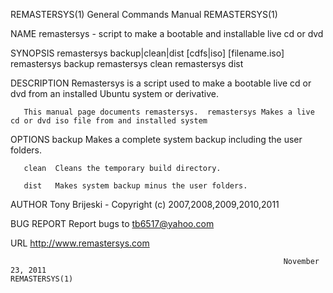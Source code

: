 REMASTERSYS(1)                                                General Commands Manual                                               REMASTERSYS(1)

NAME
       remastersys - script to make a bootable and installable live cd or dvd

SYNOPSIS
       remastersys backup|clean|dist [cdfs|iso] [filename.iso]
       remastersys backup
       remastersys clean
       remastersys dist

DESCRIPTION
       Remastersys is a script used to make a bootable live cd or dvd from an installed Ubuntu system or derivative.

       This manual page documents remastersys.  remastersys Makes a live cd or dvd iso file from and installed system

   OPTIONS
       backup Makes a complete system backup including the user folders.

       clean  Cleans the temporary build directory.

       dist   Makes system backup minus the user folders.

AUTHOR
       Tony Brijeski - Copyright (c) 2007,2008,2009,2010,2011

BUG REPORT
       Report bugs to tb6517@yahoo.com

URL
       http://www.remastersys.com

                                                                 November 23, 2011                                                  REMASTERSYS(1)

